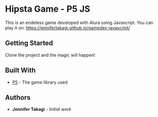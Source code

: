 # Hipsta Game - P5 JS

This is an endeless game developed with Alura using Javascript.
You can play it on: https://jennifertakagi.github.io/gamedev-javascript/

## Getting Started

Clone the project and the magic will happen!

## Built With

* [P5](https://p5js.org/reference/) - The game library used

## Authors

* **Jennifer Takagi** - *Initial work*
